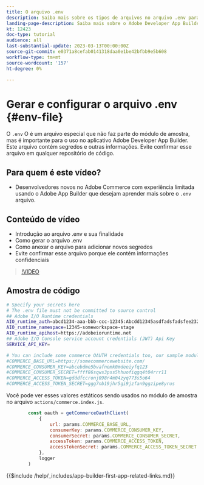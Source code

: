 ```yaml
---
title: O arquivo .env
description: Saiba mais sobre os tipos de arquivos no arquivo .env para este aplicativo de amostra
landing-page-description: Saiba mais sobre o Adobe Developer App Builder usado com o Adobe Commerce e quais tipos de conteúdo são usados no arquivo .env
kt: 12423
doc-type: tutorial
audience: all
last-substantial-update: 2023-03-13T00:00:00Z
source-git-commit: e0371a8cefab0141318daa0e1be42bfbb9e5b608
workflow-type: tm+mt
source-wordcount: '157'
ht-degree: 0%

---
```



# Gerar e configurar o arquivo .env {#env-file}

O `.env` O é um arquivo especial que não faz parte do módulo de amostra, mas é importante para o uso no aplicativo Adobe Developer App Builder. Este arquivo contém segredos e outras informações. Evite confirmar esse arquivo em qualquer repositório de código.

## Para quem é este vídeo?

* Desenvolvedores novos no Adobe Commerce com experiência limitada usando o Adobe App Builder que desejam aprender mais sobre o `.env` arquivo.

## Conteúdo de vídeo

* Introdução ao arquivo .env e sua finalidade
* Como gerar o arquivo .env
* Como anexar o arquivo para adicionar novos segredos
* Evite confirmar esse arquivo porque ele contém informações confidenciais

>[!VIDEO](https://video.tv.adobe.com/v/3416593)

## Amostra de código

```bash
# Specify your secrets here
# The .env file must not be committed to source control
## Adobe I/O Runtime credentials
AIO_runtime_auth=abcd1234-aaa-bbb-ccc-12345:Abcdd12345asdfadsfadsfee2323232323232
AIO_runtime_namespace=12345-someworkspace-stage
AIO_runtime_apihost=https://adobeioruntime.net
## Adobe I/O Console service account credentials (JWT) Api Key
SERVICE_API_KEY=

# You can include some commerce OAUTH credentials too, our sample module will use this
#COMMERCE_BASE_URL=https://somecommercewebsite.com/
#COMMERCE_CONSUMER_KEY=abcebdme5bvafnemk0mdeeiyfq123
#COMMERCE_CONSUMER_SECRET=ffff86sqws3pss5hhuofiqgq4t04rrr11
#COMMERCE_ACCESS_TOKEN=gdddfccronj098r4m04zyq773s5o64
#COMMERCE_ACCESS_TOKEN_SECRET=ggg7nb19jhr5gi9jzfan9ggzipe8yrus
```

Você pode ver esses valores estáticos sendo usados no módulo de amostra no arquivo `actions/commerce.index.js`.

```javascript
        const oauth = getCommerceOauthClient(
            {
                url: params.COMMERCE_BASE_URL,
                consumerKey: params.COMMERCE_CONSUMER_KEY,
                consumerSecret: params.COMMERCE_CONSUMER_SECRET,
                accessToken: params.COMMERCE_ACCESS_TOKEN,
                accessTokenSecret: params.COMMERCE_ACCESS_TOKEN_SECRET
            },
            logger
        )
```

{{$include /help/_includes/app-builder-first-app-related-links.md}}
